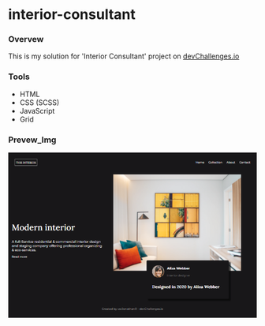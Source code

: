 # interior-consultant

### Overvew

This is my solution for 'Interior Consultant' project on [devChallenges.io](https://devchallenges.io/)

### Tools

- HTML
- CSS (SCSS)
- JavaScript
- Grid

### Prevew_Img

![interior-consultant_prevew](https://github.com/varJonathanR/interior-consultant/blob/main/assets/interior-consultant_prevew.png)
